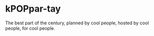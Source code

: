 # kPOPpar-tay
The best part of the century, planned by cool people, hosted by cool people, for cool people. 

